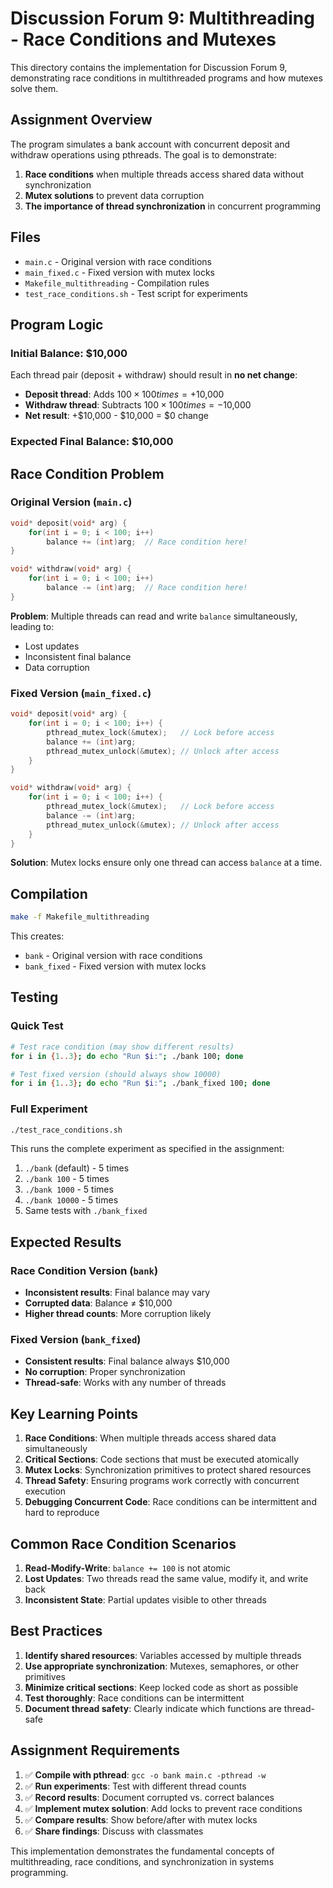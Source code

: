 # Discussion Forum 9: Multithreading - Race Conditions and Mutexes

This directory contains the implementation for Discussion Forum 9, demonstrating race conditions in multithreaded programs and how mutexes solve them.

## Assignment Overview

The program simulates a bank account with concurrent deposit and withdraw operations using pthreads. The goal is to demonstrate:
1. **Race conditions** when multiple threads access shared data without synchronization
2. **Mutex solutions** to prevent data corruption
3. **The importance of thread synchronization** in concurrent programming

## Files

- `main.c` - Original version with race conditions
- `main_fixed.c` - Fixed version with mutex locks
- `Makefile_multithreading` - Compilation rules
- `test_race_conditions.sh` - Test script for experiments

## Program Logic

### Initial Balance: $10,000

Each thread pair (deposit + withdraw) should result in **no net change**:
- **Deposit thread**: Adds $100 × 100 times = +$10,000
- **Withdraw thread**: Subtracts $100 × 100 times = -$10,000
- **Net result**: +$10,000 - $10,000 = $0 change

### Expected Final Balance: $10,000

## Race Condition Problem

### Original Version (`main.c`)
```c
void* deposit(void* arg) {
    for(int i = 0; i < 100; i++)
        balance += (int)arg;  // Race condition here!
}

void* withdraw(void* arg) {
    for(int i = 0; i < 100; i++)
        balance -= (int)arg;  // Race condition here!
}
```

**Problem**: Multiple threads can read and write `balance` simultaneously, leading to:
- Lost updates
- Inconsistent final balance
- Data corruption

### Fixed Version (`main_fixed.c`)
```c
void* deposit(void* arg) {
    for(int i = 0; i < 100; i++) {
        pthread_mutex_lock(&mutex);   // Lock before access
        balance += (int)arg;
        pthread_mutex_unlock(&mutex); // Unlock after access
    }
}

void* withdraw(void* arg) {
    for(int i = 0; i < 100; i++) {
        pthread_mutex_lock(&mutex);   // Lock before access
        balance -= (int)arg;
        pthread_mutex_unlock(&mutex); // Unlock after access
    }
}
```

**Solution**: Mutex locks ensure only one thread can access `balance` at a time.

## Compilation

```bash
make -f Makefile_multithreading
```

This creates:
- `bank` - Original version with race conditions
- `bank_fixed` - Fixed version with mutex locks

## Testing

### Quick Test
```bash
# Test race condition (may show different results)
for i in {1..3}; do echo "Run $i:"; ./bank 100; done

# Test fixed version (should always show 10000)
for i in {1..3}; do echo "Run $i:"; ./bank_fixed 100; done
```

### Full Experiment
```bash
./test_race_conditions.sh
```

This runs the complete experiment as specified in the assignment:
1. `./bank` (default) - 5 times
2. `./bank 100` - 5 times  
3. `./bank 1000` - 5 times
4. `./bank 10000` - 5 times
5. Same tests with `./bank_fixed`

## Expected Results

### Race Condition Version (`bank`)
- **Inconsistent results**: Final balance may vary
- **Corrupted data**: Balance ≠ $10,000
- **Higher thread counts**: More corruption likely

### Fixed Version (`bank_fixed`)
- **Consistent results**: Final balance always $10,000
- **No corruption**: Proper synchronization
- **Thread-safe**: Works with any number of threads

## Key Learning Points

1. **Race Conditions**: When multiple threads access shared data simultaneously
2. **Critical Sections**: Code sections that must be executed atomically
3. **Mutex Locks**: Synchronization primitives to protect shared resources
4. **Thread Safety**: Ensuring programs work correctly with concurrent execution
5. **Debugging Concurrent Code**: Race conditions can be intermittent and hard to reproduce

## Common Race Condition Scenarios

1. **Read-Modify-Write**: `balance += 100` is not atomic
2. **Lost Updates**: Two threads read the same value, modify it, and write back
3. **Inconsistent State**: Partial updates visible to other threads

## Best Practices

1. **Identify shared resources**: Variables accessed by multiple threads
2. **Use appropriate synchronization**: Mutexes, semaphores, or other primitives
3. **Minimize critical sections**: Keep locked code as short as possible
4. **Test thoroughly**: Race conditions can be intermittent
5. **Document thread safety**: Clearly indicate which functions are thread-safe

## Assignment Requirements

1. ✅ **Compile with pthread**: `gcc -o bank main.c -pthread -w`
2. ✅ **Run experiments**: Test with different thread counts
3. ✅ **Record results**: Document corrupted vs. correct balances
4. ✅ **Implement mutex solution**: Add locks to prevent race conditions
5. ✅ **Compare results**: Show before/after with mutex locks
6. ✅ **Share findings**: Discuss with classmates

This implementation demonstrates the fundamental concepts of multithreading, race conditions, and synchronization in systems programming. 